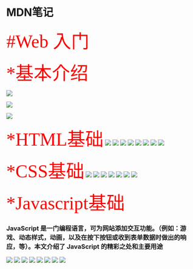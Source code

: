 # MDN笔记

 <font color=red size=15 face="宋体">#Web 入门</font>

 <font color=red size=10 face="宋体">*基本介绍</font>

![](Note_files/2.jpg)

![](Note_files/3.jpg)

![](Note_files/4.jpg)


 <font color=red size=10 face="宋体">*HTML基础</font>
![](Note_files/1.jpg)
![](Note_files/5.jpg)
![](Note_files/6.jpg)
![](Note_files/7.jpg)
![](Note_files/9.jpg)
![](Note_files/10.jpg)
![](Note_files/11.jpg)
![](Note_files/12.jpg)



 <font color=red size=10 face="宋体">*CSS基础</font>
 ![](Note_files/8.jpg)
 ![](Note_files/13.jpg)
 ![](Note_files/14.jpg)
 ![](Note_files/15.jpg)
 ![](Note_files/16.jpg)
 ![](Note_files/17.jpg)
 ![](Note_files/18.jpg)
 
  <font color=red size=10 face="宋体">*Javascript基础</font>
  
### JavaScript 是一门编程语言，可为网站添加交互功能。（例如：游戏、动态样式，动画，以及在按下按钮或收到表单数据时做出的响应，等）。本文介绍了 JavaScript 的精彩之处和主要用途
 ![](Note_files/19.jpg)
 ![](Note_files/20.jpg)
 ![](Note_files/21.jpg)
 ![](Note_files/22.jpg)
 ![](Note_files/23.jpg)
 ![](Note_files/24.jpg)
 ![](Note_files/25.jpg)
 ![](Note_files/26.jpg)